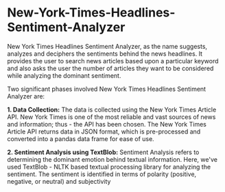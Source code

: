 # New-York-Times-Headlines-Sentiment-Analyzer
New York Times Headlines Sentiment Analyzer, as the name suggests, analyzes and deciphers the sentiments behind the news headlines. It provides the user to search news articles based upon a particular keyword and also asks the user the number of articles they want to be considered while analyzing the dominant sentiment.

Two significant phases involved New York Times Headlines Sentiment Analyzer are:

**1. Data Collection:** 
The data is collected using the New York Times Article API. New York Times is one of the most reliable and vast sources of news and information; thus - the API  has been chosen. The  New York Times Article API returns data in JSON format, which is pre-processed and converted into a pandas data frame for ease of use.

**2. Sentiment Analysis using TextBlob:** 
Sentiment Analysis refers to determining the dominant emotion behind textual information. Here, we've used TextBlob - NLTK based textual processing library for analyzing the sentiment. The sentiment is identified in terms of polarity (positive, negative, or neutral) and subjectivity

